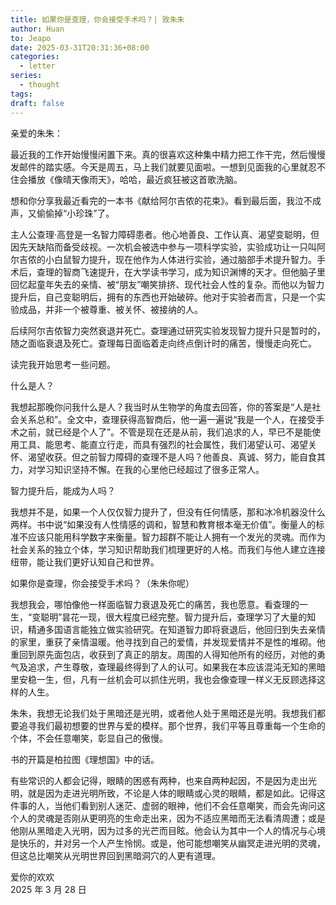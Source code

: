```yaml
---
title: 如果你是查理，你会接受手术吗？| 致朱朱
author: Huan
to: Jeapo
date: 2025-03-31T20:31:36+08:00
categories:
  - letter
series:
  - thought
tags:
draft: false
---
```

亲爱的朱朱：

最近我的工作开始慢慢闲置下来。真的很喜欢这种集中精力把工作干完，然后慢慢发邮件的踏实感。今天是周五，马上我们就要见面啦。一想到见面我的心里就忍不住会播放《像晴天像雨天》，哈哈，最近疯狂被这首歌洗脑。

想和你分享我最近看完的一本书《献给阿尔吉侬的花束》。看到最后面，我泣不成声，又偷偷掉“小珍珠”了。

主人公查理·高登是一名智力障碍患者。他心地善良、工作认真、渴望变聪明，但因先天缺陷而备受歧视。一次机会被选中参与一项科学实验，实验成功让一只叫阿尔吉侬的小白鼠智力提升，现在他作为人体进行实验，通过脑部手术提升智力。手术后，查理的智商飞速提升，在大学读书学习，成为知识渊博的天才。但他脑子里回忆起童年失去的亲情、被“朋友”嘲笑排挤、现代社会人性的复杂。而他以为智力提升后，自己变聪明后，拥有的东西也开始破碎。他对于实验者而言，只是一个实验成品，并非一个被尊重、被关怀、被接纳的人。

后续阿尔吉侬智力突然衰退并死亡。查理通过研究实验发现智力提升只是暂时的，随之面临衰退及死亡。查理每日面临着走向终点倒计时的痛苦，慢慢走向死亡。

读完我开始思考一些问题。

什么是人？

我想起那晚你问我什么是人？我当时从生物学的角度去回答，你的答案是“人是社会关系总和”。全文中，查理获得高智商后，他一遍一遍说“我是一个人，在接受手术之前，就已经是个人了”。不管是现在还是从前，我们追求的人，早已不是能使用工具、能思考、能直立行走，而具有强烈的社会属性，我们渴望认可、渴望关怀、渴望收获。但之前智力障碍的查理不是人吗？他善良、真诚、努力，能自食其力，对学习知识坚持不懈。在我的心里他已经超过了很多正常人。

智力提升后，能成为人吗？

我想并不是，如果一个人仅仅智力提升了，但没有任何情感，那和冰冷机器没什么两样。书中说“如果没有人性情感的调和，智慧和教育根本毫无价值”。衡量人的标准不应该只能用科学数字来衡量。智力超群不能让人拥有一个发光的灵魂。而作为社会关系的独立个体，学习知识帮助我们梳理更好的人格。而我们与他人建立连接纽带，能让我们更好认知自己和世界。

如果你是查理，你会接受手术吗？（朱朱你呢）

我想我会，哪怕像他一样面临智力衰退及死亡的痛苦，我也愿意。看查理的一生，“变聪明”昙花一现，很大程度已经完整。智力提升后，查理学习了大量的知识，精通多国语言能独立做实验研究。在知道智力即将衰退后，他回归到失去亲情的家里，重获了亲情温暖。他寻找到自己的爱情，并发现爱情并不是性的堆砌。他重回到原先面包店，收获到了真正的朋友。周围的人得知他所有的经历，对他的勇气及追求，产生尊敬，查理最终得到了人的认可。如果我在本应该混沌无知的黑暗里安稳一生，但，凡有一丝机会可以抓住光明，我也会像查理一样义无反顾选择这样的人生。

朱朱，我想无论我们处于黑暗还是光明，或者他人处于黑暗还是光明。我想我们都要追寻我们最初想要的世界与爱的模样。那个世界，我们平等且尊重每一个生命的个体，不会任意嘲笑，彰显自己的傲慢。

书的开篇是柏拉图《理想国》中的话。

有些常识的人都会记得，眼睛的困惑有两种，也来自两种起因，不是因为走出光明，就是因为走进光明所致，不论是人体的眼睛或心灵的眼睛，都是如此。记得这件事的人，当他们看到别人迷茫、虚弱的眼神，他们不会任意嘲笑，而会先询问这个人的灵魂是否刚从更明亮的生命走出来，因为不适应黑暗而无法看清周遭；或是他刚从黑暗走入光明，因为过多的光芒而目眩。他会认为其中一个人的情况与心境是快乐的，并对另一个人产生怜悯。或是，他可能想嘲笑从幽冥走进光明的灵魂，但这总比嘲笑从光明世界回到黑暗洞穴的人更有道理。

爱你的欢欢  
2025 年 3 月 28 日
